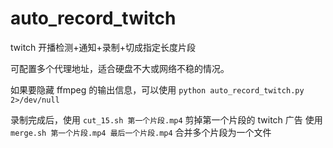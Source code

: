 # auto_record_twitch
twitch 开播检测+通知+录制+切成指定长度片段

可配置多个代理地址，适合硬盘不大或网络不稳的情况。

如果要隐藏 ffmpeg 的输出信息，可以使用 
`python auto_record_twitch.py 2>/dev/null`

录制完成后，使用 `cut_15.sh 第一个片段.mp4` 剪掉第一个片段的 twitch 广告
使用 `merge.sh 第一个片段.mp4 最后一个片段.mp4` 合并多个片段为一个文件
